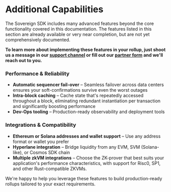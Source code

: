# Additional Capabilities

The Sovereign SDK includes many advanced features beyond the core functionality covered in this documentation. The features listed in 
this section are already available or very near completion, but are not yet comprehensively documented.

**To learn more about implementing these features in your rollup, just shoot us a message in our [support channel](https://join.slack.com/t/sovereigndevelopers/shared_invite/zt-39aolimfp-XsFK6dL6LhOFHhtXsD_kCA) or fill out our [partner form](https://airtable.com/app9kbNZcvqdrOidH/shrPlG9rok3sVd8Mh) and we'll reach out to you.**

### Performance & Reliability

* **Automatic sequencer fail-over** – Seamless failover across data centers ensures your soft-confirmations survive even the worst outages
* **Intra-block caching** – Cache state that's repeatedly accessed throughout a block, eliminating redundant instantiation per transaction and significantly boosting performance
* **Dev-Ops tooling** – Production-ready observability and deployment tools

### Integrations & Compatibility

* **Ethereum or Solana addresses and wallet support** – Use any address format or wallet you prefer
* **Hyperlane integration** – Bridge liquidity from any EVM, SVM (Solana-like), or Cosmos SDK chain
* **Multiple zkVM integrations** – Choose the ZK-prover that best suits your application's performance characteristics, with support for Risc0, SP1, and other Rust-compatible ZKVMs.

We're happy to help you leverage these features to build production-ready rollups tailored to your exact requirements.
